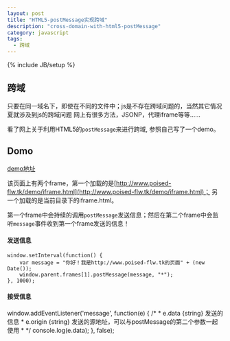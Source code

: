 ```yaml
---
layout: post
title: "HTML5-postMessage实现跨域"
description: "cross-domain-with-html5-postMessage"
category: javascript
tags: 
  - 跨域
---
```


{% include JB/setup %}

## 跨域

只要在同一域名下，即使在不同的文件中；js是不存在跨域问题的，当然其它情况夏就涉及到js的跨域问题
网上有很多方法，JSONP，代理iframe等等……

看了网上关于利用HTML5的`postMessage`来进行跨域, 参照自己写了一个demo。

## Domo

[demo地址](http://poised-flw.com/demo/index.html)

该页面上有两个frame，第一个加载的是[http://www.poised-flw.tk/demo/iframe.html](http://www.poised-flw.tk/demo/iframe.html)；
另一个加载的是当前目录下的iframe.html。

第一个frame中会持续的调用`postMessage`发送信息；然后在第二个frame中会监听`message`事件收到第一个frame发送的信息！

#### 发送信息

    window.setInterval(function() {
        var message = "你好！我是http://www.poised-flw.tk的页面" + (new Date());
        window.parent.frames[1].postMessage(message, "*");
    }, 1000);

#### 接受信息
<!--more-->
window.addEventListener('message', function(e) {
    /*
     * e.data {string} 发送的信息
     * e.origin {string} 发送的源地址，可以与postMessage的第二个参数一起使用
     * */
    console.log(e.data);
}, false);
